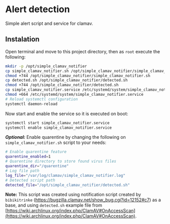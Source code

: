 # Alert detection

Simple alert script and service for clamav.

## Instalation

Open terminal and move to this project directory, then as `root` execute the following:
```BASH
mkdir -p /opt/simple_clamav_notifier
cp simple_clamav_notifier.sh /opt/simple_clamav_notifier/simple_clamav_notifier.sh
chmod +744 /opt/simple_clamav_notifier/simple_clamav_notifier.sh
cp detected.sh /opt/simple_clamav_notifier/detected.sh
chmod +744 /opt/simple_clamav_notifier/detected.sh
cp simple_clamav_notifier.service /etc/systemd/system/simple_clamav_notifier.service
chmod +664 /etc/systemd/system/simple_clamav_notifier.service
# Reload systemctl configuration
systemctl daemon-reload
```
Now start and enable the service so it is executed on boot:
```BASH
systemctl start simple_clamav_notifier.service
systemctl enable simple_clamav_notifier.service
```
**_Optional:_** Enable quarentine by changing the following on `simple_clamav_notifier.sh` script to your needs:
```BASH
# Enable quarentine feature
quarentine_enabled=1
# Quarentine directory to store found virus files
quarentine_dir="/quarentine"
# Log file path
log_file="/var/log/clamav/simple_clamav_notifier.log"
# Detected script path
detected_file="/opt/simple_clamav_notifier/detected.sh"
```

**Note:** This script was created using notification script created by `bibikitrinke` (https://bugzilla.clamav.net/show_bug.cgi?id=12152#c7) as a base, and using `detected.sh` example file from [https://wiki.archlinux.org/index.php/ClamAV#OnAccessScan](https://wiki.archlinux.org/index.php/ClamAV#OnAccessScan).
